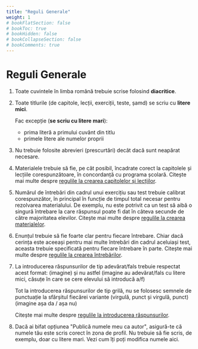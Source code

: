 ```yaml
---
title: "Reguli Generale"
weight: 1
# bookFlatSection: false
# bookToc: true
# bookHidden: false
# bookCollapseSection: false
# bookComments: true
---
```


# Reguli Generale

1. Toate cuvintele în limba română trebuie scrise folosind **diacritice**.

2. Toate titlurile (de capitole, lecții, exerciții, teste, șamd) se scriu cu **litere mici**.
   
   Fac excepție (**se scriu cu litere mari**):
   - prima literă a primului cuvânt din titlu
   - primele litere ale numelor proprii

3. Nu trebuie folosite abrevieri (prescurtări) decât dacă sunt neapărat necesare.

4. Materialele trebuie să fie, pe cât posibil, încadrate corect la capitolele și lecțiile corespunzătoare, în concordanță cu programa școlară. Citește mai multe despre [regulile la crearea capitolelor și lecțiilor](/capitole-si-lectii/).

5. Numărul de întrebări din cadrul unui exercițiu sau test trebuie calibrat corespunzător, în principal în funcție de timpul total necesar pentru rezolvarea materialului. De exemplu, nu este potrivit ca un test să aibă o singură întrebare la care răspunsul poate fi dat în câteva secunde de către majoritatea elevilor. Citește mai multe despre [regulile la crearea materialelor](/optiuni-la-crearea-unui-material/).

6. Enunțul trebuie să fie foarte clar pentru fiecare întrebare. Chiar dacă cerința este aceeași pentru mai multe întrebări din cadrul aceluiași test, aceasta trebuie specificată pentru fiecare întrebare în parte. Citește mai multe despre [regulile la crearea întrebărilor](/intrebari/).

7. La introducerea răspunsurilor de tip adevărat/fals trebuie respectat acest format:
   (imagine)
   și nu astfel
   (imagine au adevărat/fals cu litere mici, căsuțe în care se cere elevului să introducă a/f)

   Tot la introducerea răspunsurilor de tip grilă, nu se folosesc semnele de punctuație la sfărșitul fiecărei variante (virgulă, punct și virgulă, punct)
   (imagine așa da / așa nu)

   Citește mai multe despre [regulile la introducerea răspunsurilor](/raspunsuri/).

8. Dacă ai bifat opțiunea "Publică numele meu ca autor", asigură-te că numele tău este scris corect în zona de profil. Nu trebuie să fie scris, de exemplu, doar cu litere mari. Vezi cum îți poți modifica numele aici.

